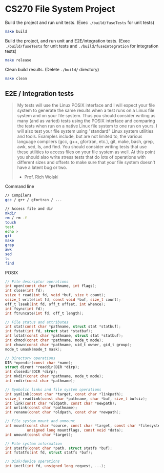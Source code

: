 # CS270 File System Project

Build the project and run unit tests. (Exec `./build/fuseTests` for unit tests)
```bash
make build
```

Build the project, and run unit and E2E/integration tests. (Exec `./build/fuseTests` for unit tests and `./build/fuseIntegration` for integration tests)
```bash
make release
```

Clean build results. (Delete `./build/` directory)
```bash
make clean
```

## E2E / Integration tests

> My tests will use the Linux POSIX interface and I will expect your file system to generate the same results when a test runs on a Linux file system and on your file system. Thus you should consider writing as many (and as varied) tests using the POSIX interface and comparing the tests when run on a native Linux file system to one run on yours.
> I will also test your file system using "standard" Linux system utilities and tools. Examples include, but are not limited to, the various language compilers (gcc, g++, gfortran, etc.), git, make, bash, grep, awk, sed, ls, and find. You should consider writing tests that use these utilities to access files on your file system as well. At this point you should also write stress tests that do lots of operations with different sizes and offsets to make sure that your file system doesn't have a latent bug or two.
> - Prof. Rich Wolski

Command line
```bash
// Compilers
gcc / g++ / gfortran / ...

// Access file and dir
mkdir
rm / rm -f
touch
test
echo >
git
make
grep
awk
sed
ls
find
```

POSIX
```c
// File descriptor operations
int open(const char *pathname, int flags);
int close(int fd);
ssize_t read(int fd, void *buf, size_t count);
ssize_t write(int fd, const void *buf, size_t count);
off_t lseek(int fd, off_t offset, int whence);
int fsync(int fd);
int ftruncate(int fd, off_t length);

// File status and attributes
int stat(const char *pathname, struct stat *statbuf);
int fstat(int fd, struct stat *statbuf);
int lstat(const char *pathname, struct stat *statbuf);
int chmod(const char *pathname, mode_t mode);
int chown(const char *pathname, uid_t owner, gid_t group);
mode_t umask(mode_t mask);

// Directory operations
DIR *opendir(const char *name);
struct dirent *readdir(DIR *dirp);
int closedir(DIR *dirp);
int mkdir(const char *pathname, mode_t mode);
int rmdir(const char *pathname);

// Symbolic links and file system operations
int symlink(const char *target, const char *linkpath);
ssize_t readlink(const char *pathname, char *buf, size_t bufsiz);
int link(const char *oldpath, const char *newpath);
int unlink(const char *pathname);
int rename(const char *oldpath, const char *newpath);

// File system mount and unmount
int mount(const char *source, const char *target, const char *filesystemtype,
          unsigned long mountflags, const void *data);
int umount(const char *target);

// File system information
int statfs(const char *path, struct statfs *buf);
int fstatfs(int fd, struct statfs *buf);

// Disk/device operations
int ioctl(int fd, unsigned long request, ...);
```
